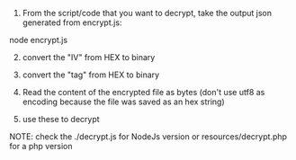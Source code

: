 1) From the script/code that you want to decrypt, 
take the output json generated from encrypt.js: 

node encrypt.js <sourcefile> <destinationOfEncryptedContentFilePath>

2) convert the "IV" from HEX to binary

3) convert the "tag" from HEX to binary

4) Read the content of the encrypted file as bytes (don't use utf8 as encoding because the file was saved as an hex string)

5) use these to decrypt



NOTE: check the ./decrypt.js for NodeJs version
or resources/decrypt.php for a php version

